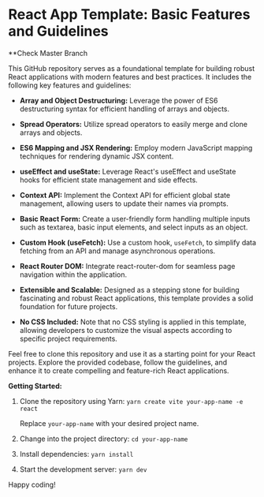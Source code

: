 # React App Template: Basic Features and Guidelines
   **Check Master Branch

This GitHub repository serves as a foundational template for building robust React applications with modern features and best practices. It includes the following key features and guidelines:

- **Array and Object Destructuring:** Leverage the power of ES6 destructuring syntax for efficient handling of arrays and objects.

- **Spread Operators:** Utilize spread operators to easily merge and clone arrays and objects.

- **ES6 Mapping and JSX Rendering:** Employ modern JavaScript mapping techniques for rendering dynamic JSX content.

- **useEffect and useState:** Leverage React's useEffect and useState hooks for efficient state management and side effects.

- **Context API:** Implement the Context API for efficient global state management, allowing users to update their names via prompts.

- **Basic React Form:** Create a user-friendly form handling multiple inputs such as textarea, basic input elements, and select inputs as an object.

- **Custom Hook (useFetch):** Use a custom hook, `useFetch`, to simplify data fetching from an API and manage asynchronous operations.

- **React Router DOM:** Integrate react-router-dom for seamless page navigation within the application.

- **Extensible and Scalable:** Designed as a stepping stone for building fascinating and robust React applications, this template provides a solid foundation for future projects.

- **No CSS Included:** Note that no CSS styling is applied in this template, allowing developers to customize the visual aspects according to specific project requirements.

Feel free to clone this repository and use it as a starting point for your React projects. Explore the provided codebase, follow the guidelines, and enhance it to create compelling and feature-rich React applications.

**Getting Started:**
1. Clone the repository using Yarn: `yarn create vite your-app-name -e react`

   Replace `your-app-name` with your desired project name.

2. Change into the project directory: `cd your-app-name`

3. Install dependencies: `yarn install`

4. Start the development server: `yarn dev`

Happy coding!
